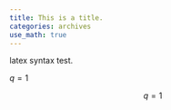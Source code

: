 ```yaml
---
title: This is a title.
categories: archives
use_math: true
---
```


latex syntax test.

$q = 1$

$$ q = 1 $$